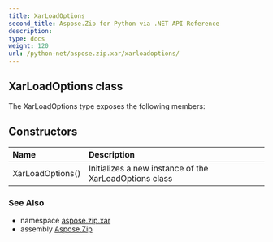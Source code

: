 ```yaml
---
title: XarLoadOptions
second_title: Aspose.Zip for Python via .NET API Reference
description: 
type: docs
weight: 120
url: /python-net/aspose.zip.xar/xarloadoptions/
---
```


## XarLoadOptions class



The XarLoadOptions type exposes the following members:
## Constructors
| Name | Description |
| :- | :- |
|XarLoadOptions()|Initializes a new instance of the XarLoadOptions class|

### See Also

* namespace [aspose.zip.xar](/zip/python-net/aspose.zip.xar/)
* assembly [Aspose.Zip](/zip/python-net/)

